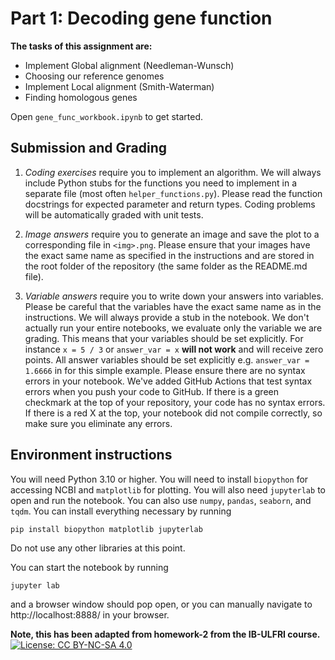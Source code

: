 # Part 1: Decoding gene function

**The tasks of this assignment are:**
- Implement Global alignment (Needleman-Wunsch)
- Choosing our reference genomes 
- Implement Local alignment (Smith-Waterman) 
- Finding homologous genes

Open `gene_func_workbook.ipynb` to get started.

## Submission and Grading
1. *Coding exercises* require you to implement an algorithm. We will always include Python stubs for the functions you need to implement in a separate file (most often `helper_functions.py`). Please read the function docstrings for expected parameter and return types. Coding problems will be automatically graded with unit tests.

2. *Image answers* require you to generate an image and save the plot to a corresponding file in `<img>.png`. Please ensure that your images have the exact same name as specified in the instructions and are stored in the root folder of the repository (the same folder as the README.md file).

3. *Variable answers* require you to write down your answers into variables. Please be careful that the variables have the exact same name as in the instructions. We will always provide a stub in the notebook. We don't actually run your entire notebooks, we evaluate only the variable we are grading. This means that your variables should be set explicitly. For instance `x = 5 / 3` or `answer_var = x` **will not work** and will receive zero points. All answer variables should be set explicitly e.g. `answer_var = 1.6666` in for this simple example. Please ensure there are no syntax errors in your notebook. We've added GitHub Actions that test syntax errors when you push your code to GitHub. If there is a green checkmark at the top of your repository, your code has no syntax errors. If there is a red X at the top, your notebook did not compile correctly, so make sure you eliminate any errors.

## Environment instructions

You will need Python 3.10 or higher. You will need to install `biopython` for accessing NCBI and `matplotlib` for plotting. You will also need `jupyterlab` to open and run the notebook. You can also use `numpy`, `pandas`, `seaborn`, and `tqdm`. You can install everything necessary by running
```
pip install biopython matplotlib jupyterlab
```
Do not use any other libraries at this point.

You can start the notebook by running
```
jupyter lab
```
and a browser window should pop open, or you can manually navigate to http://localhost:8888/ in your browser.

**Note, this has been adapted from homework-2 from the IB-ULFRI course.** 
[![License: CC BY-NC-SA 4.0](https://licensebuttons.net/l/by-nc-sa/4.0/80x15.png)](https://creativecommons.org/licenses/by-nc-sa/4.0/)
